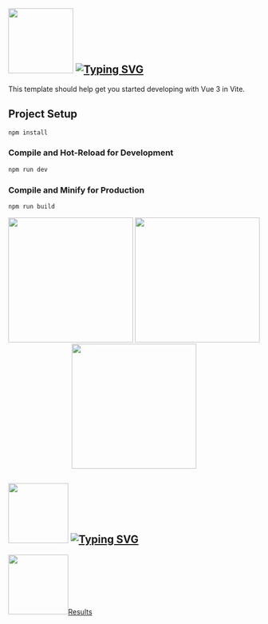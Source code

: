 <h2>  <img src="https://media0.giphy.com/media/v1.Y2lkPTc5MGI3NjExNWE1MnBrZm1rbGY5cDFtNzFsMDE4b3JxdzJmNnJvbmh6bXQ3cWtoayZlcD12MV9pbnRlcm5hbF9naWZfYnlfaWQmY3Q9cw/tt146CfPoRBAWpqSyT/giphy.gif" width="130px"/> 
  <a href="https://git.io/typing-svg"><img src="https://readme-typing-svg.herokuapp.com?font=Abril+Fatface&size=30&pause=1000&color=A11D1E&background=F0688986&vCenter=true&width=435&height=40&lines=%F0%9F%8E%80Kate_vue_tasks%F0%9F%8E%80" alt="Typing SVG" /></a>
</h2>

This template should help get you started developing with Vue 3 in Vite.
## Project Setup
```sh
npm install
```
### Compile and Hot-Reload for Development
```sh
npm run dev
```
### Compile and Minify for Production
```sh
npm run build
```
<p align="center">
  <img src="https://media4.giphy.com/media/v1.Y2lkPTc5MGI3NjExbmo1N25xNTdtYW94OHYxaXJudTNheHdhcHN6cmlndzdjM3F1aDZsYyZlcD12MV9pbnRlcm5hbF9naWZfYnlfaWQmY3Q9Zw/oXiG2OrNJdgIqYloVW/giphy.gif" width="250px"/> 
 <img src="https://media1.giphy.com/media/v1.Y2lkPTc5MGI3NjExdW0wdG85eG5uOWs0ODM2dmczODNucHhsY2dqMTd1NXc3bXgxODE5bCZlcD12MV9pbnRlcm5hbF9naWZfYnlfaWQmY3Q9Zw/obN7DdnUWxuyqz5qZS/giphy.gif" width="250px"/> 
  <img src="https://media4.giphy.com/media/v1.Y2lkPTc5MGI3NjExbmo1N25xNTdtYW94OHYxaXJudTNheHdhcHN6cmlndzdjM3F1aDZsYyZlcD12MV9pbnRlcm5hbF9naWZfYnlfaWQmY3Q9Zw/oXiG2OrNJdgIqYloVW/giphy.gif" width="250px"/> 
</p>

<h2>  <img src="https://media0.giphy.com/media/v1.Y2lkPTc5MGI3NjExNjdxNmhtcTN0Y2hxbGR6NXBra2hiamk3cXMwdGh3OXZ6ZDZpOTcxbyZlcD12MV9pbnRlcm5hbF9naWZfYnlfaWQmY3Q9cw/Sr94eSI8C15Aq3XApQ/giphy.gif" width="120px"/> <a href="https://git.io/typing-svg"><img src="https://readme-typing-svg.herokuapp.com?font=Abril+Fatface&size=30&pause=1000&color=A11D1E&background=F0688986&vCenter=true&width=435&height=40&lines=%E2%AD%90Solving_tasks%3A%E2%AD%90" alt="Typing SVG" /></a> </h2>

<p>
  <img src="https://media1.giphy.com/media/v1.Y2lkPTc5MGI3NjExenlvOWdoOTYzdGQ5bnJ2ZGludHR0bTR2NmFuaDg0NDB0djl3bzRhYiZlcD12MV9pbnRlcm5hbF9naWZfYnlfaWQmY3Q9cw/ZJEKSoSBIJqBPHutGJ/giphy.gif" width="120px"/><a href="https://github.com/KateGrebeneva/kate_vue_tasks/tree/main/Results_screenshots">Results</a>
</p>
